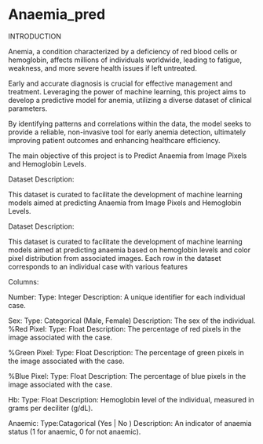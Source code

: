 # Anaemia_pred


INTRODUCTION

Anemia, a condition characterized by a deficiency of red blood cells or hemoglobin, affects millions of individuals worldwide, leading to fatigue, weakness, and more severe health issues if left untreated.

Early and accurate diagnosis is crucial for effective management and treatment. Leveraging the power of machine learning, this project aims to develop a predictive model for anemia, utilizing a diverse dataset of clinical parameters.

By identifying patterns and correlations within the data, the model seeks to provide a reliable, non-invasive tool for early anemia detection, ultimately improving patient outcomes and enhancing healthcare efficiency.

The main objective of this project is to Predict Anaemia from Image Pixels and Hemoglobin Levels.

Dataset Description:

This dataset is curated to facilitate the development of machine learning models aimed at predicting Anaemia from Image Pixels and Hemoglobin Levels.

Dataset Description:

This dataset is curated to facilitate the development of machine learning models aimed at predicting anaemia based on hemoglobin levels and color pixel distribution from associated images. Each row in the dataset corresponds to an individual case with various features

Columns:

Number: Type: Integer Description: A unique identifier for each individual case.

Sex: Type: Categorical (Male, Female) Description: The sex of the individual. %Red Pixel: Type: Float Description: The percentage of red pixels in the image associated with the case.

%Green Pixel: Type: Float Description: The percentage of green pixels in the image associated with the case.

%Blue Pixel: Type: Float Description: The percentage of blue pixels in the image associated with the case.

Hb: Type: Float Description: Hemoglobin level of the individual, measured in grams per deciliter (g/dL).

Anaemic: Type:Catagorical (Yes | No ) Description: An indicator of anaemia status (1 for anaemic, 0 for not anaemic).
